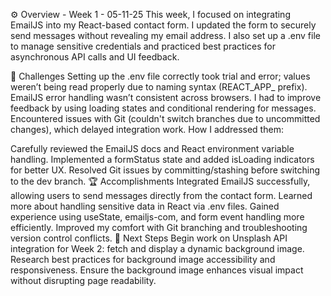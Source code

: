 ⚙️ Overview - Week 1 - 05-11-25
This week, I focused on integrating EmailJS into my React-based contact form. I updated the form to securely send messages without revealing my email address. I also set up a .env file to manage sensitive credentials and practiced best practices for asynchronous API calls and UI feedback.

🌵 Challenges
Setting up the .env file correctly took trial and error; values weren’t being read properly due to naming syntax (REACT_APP_ prefix).
EmailJS error handling wasn’t consistent across browsers. I had to improve feedback by using loading states and conditional rendering for messages.
Encountered issues with Git (couldn't switch branches due to uncommitted changes), which delayed integration work.
How I addressed them:

Carefully reviewed the EmailJS docs and React environment variable handling.
Implemented a formStatus state and added isLoading indicators for better UX.
Resolved Git issues by committing/stashing before switching to the dev branch.
🏆 Accomplishments
Integrated EmailJS successfully, allowing users to send messages directly from the contact form.
Learned more about handling sensitive data in React via .env files.
Gained experience using useState, emailjs-com, and form event handling more efficiently.
Improved my comfort with Git branching and troubleshooting version control conflicts.
🔮 Next Steps
Begin work on Unsplash API integration for Week 2: fetch and display a dynamic background image.
Research best practices for background image accessibility and responsiveness.
Ensure the background image enhances visual impact without disrupting page readability.